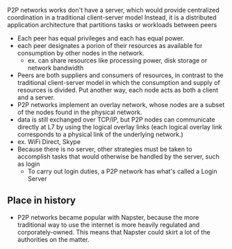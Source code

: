 
P2P networks works don't have a server, which would provide centralized coordination in a traditional client-server model Instead, it is a distributed application architecture that partitions tasks or workloads between peers
- Each peer has equal privileges and each has equal power.
- each peer designates a porion of their resources as available for consumption by other nodes in the network. 
	- ex. can share resources like processing power, disk storage or network bandwidth
- Peers are both suppliers and consumers of resources, in contrast to the traditional client-server model in which the consumption and supply of resources is divided. Put another way, each node acts as both a client and a server.
- P2P networks implement an overlay network, whose nodes are a subset of the nodes found in the physical network.
- data is still exchanged over TCP/IP, but P2P nodes can communicate directly at L7 by using the logical overlay links (each logical overlay link corresponds to a physical link of the underlying network.)
- ex. WiFi Direct, Skype
- Because there is no server, other strategies must be taken to accomplish tasks that would otherwise be handled by the server, such as login
	- To carry out login duties, a P2P network has what's called a Login Server

## Place in history
- P2P networks became popular with Napster, because the more traditional way to use the internet is more heavily regulated and corporately-owned. This means that Napster could skirt a lot of the authorities on the matter. 
